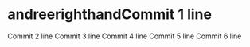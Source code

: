 # andreerighthandCommit 1 line
Commit 2 line
Commit 3 line
Commit 4 line
Commit 5 line
Commit 6 line
